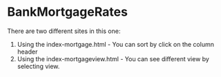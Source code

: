 # BankMortgageRates
There are two different sites in this one: 
1. Using the index-mortgage.html - You can sort by click on the column header 
2. Using the index-mortgageview.html - You can see different view by selecting view.


